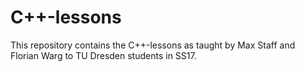 # C++-lessons

This repository contains the C++-lessons as taught by Max Staff and Florian Warg to TU Dresden students in SS17.
